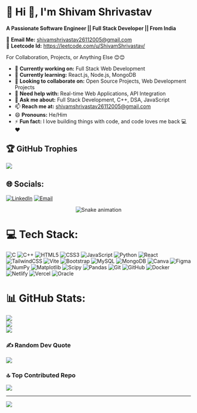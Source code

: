 # 💫 Hi 👋, I'm Shivam Shrivastav  
**A Passionate Software Engineer || Full Stack Developer || From India**

📧 **Email Me:** shivamshrivastav26112005@gmail.com  
📧 **Leetcode Id:** https://leetcode.com/u/ShivamShrivastav/

For Collaboration, Projects, or Anything Else 😊😊

- 🔭 **Currently working on:** Full Stack Web Development  
- 🌱 **Currently learning:** React.js, Node.js, MongoDB  
- 👯 **Looking to collaborate on:** Open Source Projects, Web Development Projects  
- 🤔 **Need help with:** Real-time Web Applications, API Integration  
- 💬 **Ask me about:** Full Stack Development, C++, DSA, JavaScript  
- 📫 **Reach me at:** shivamshrivastav26112005@gmail.com  
- 😄 **Pronouns:** He/Him  
- ⚡ **Fun fact:** I love building things with code, and code loves me back 💻❤️  


## 🏆 GitHub Trophies
![](https://github-profile-trophy.vercel.app/?username=ShivamShrivastav26112005&theme=radical&no-frame=false&no-bg=true&margin-w=4)

  
## 🌐 Socials:
[![LinkedIn](https://img.shields.io/badge/LinkedIn-%230077B5.svg?logo=linkedin&logoColor=white)](https://www.linkedin.com/in/shivam-shrivastav2611/) 
[![Email](https://img.shields.io/badge/Email-D14836?logo=gmail&logoColor=white)](mailto:shivamshrivastav26112005@gmail.com)

<!-- Snake Game Repo View -->

<div align="center">
  <img src="https://profile-readme-generator.com/assets/snake.svg" alt="Snake animation" />
</div>

# 💻 Tech Stack:
![C](https://img.shields.io/badge/c-%2300599C.svg?style=for-the-badge&logo=c&logoColor=white) ![C++](https://img.shields.io/badge/c++-%2300599C.svg?style=for-the-badge&logo=c%2B%2B&logoColor=white) ![HTML5](https://img.shields.io/badge/html5-%23E34F26.svg?style=for-the-badge&logo=html5&logoColor=white) ![CSS3](https://img.shields.io/badge/css3-%231572B6.svg?style=for-the-badge&logo=css3&logoColor=white) ![JavaScript](https://img.shields.io/badge/javascript-%23323330.svg?style=for-the-badge&logo=javascript&logoColor=%23F7DF1E) ![Python](https://img.shields.io/badge/python-3670A0?style=for-the-badge&logo=python&logoColor=ffdd54) ![React](https://img.shields.io/badge/react-%2320232a.svg?style=for-the-badge&logo=react&logoColor=%2361DAFB) ![TailwindCSS](https://img.shields.io/badge/tailwindcss-%2338B2AC.svg?style=for-the-badge&logo=tailwind-css&logoColor=white) ![Vite](https://img.shields.io/badge/vite-%23646CFF.svg?style=for-the-badge&logo=vite&logoColor=white) ![Bootstrap](https://img.shields.io/badge/bootstrap-%238511FA.svg?style=for-the-badge&logo=bootstrap&logoColor=white) ![MySQL](https://img.shields.io/badge/mysql-4479A1.svg?style=for-the-badge&logo=mysql&logoColor=white) ![MongoDB](https://img.shields.io/badge/MongoDB-%234ea94b.svg?style=for-the-badge&logo=mongodb&logoColor=white) ![Canva](https://img.shields.io/badge/Canva-%2300C4CC.svg?style=for-the-badge&logo=Canva&logoColor=white) ![Figma](https://img.shields.io/badge/figma-%23F24E1E.svg?style=for-the-badge&logo=figma&logoColor=white) ![NumPy](https://img.shields.io/badge/numpy-%23013243.svg?style=for-the-badge&logo=numpy&logoColor=white) ![Matplotlib](https://img.shields.io/badge/Matplotlib-%23ffffff.svg?style=for-the-badge&logo=Matplotlib&logoColor=black) ![Scipy](https://img.shields.io/badge/SciPy-%230C55A5.svg?style=for-the-badge&logo=scipy&logoColor=%white) ![Pandas](https://img.shields.io/badge/pandas-%23150458.svg?style=for-the-badge&logo=pandas&logoColor=white) ![Git](https://img.shields.io/badge/git-%23F05033.svg?style=for-the-badge&logo=git&logoColor=white) ![GitHub](https://img.shields.io/badge/github-%23121011.svg?style=for-the-badge&logo=github&logoColor=white) ![Docker](https://img.shields.io/badge/docker-%230db7ed.svg?style=for-the-badge&logo=docker&logoColor=white) ![Netlify](https://img.shields.io/badge/netlify-%23000000.svg?style=for-the-badge&logo=netlify&logoColor=#00C7B7) ![Vercel](https://img.shields.io/badge/vercel-%23000000.svg?style=for-the-badge&logo=vercel&logoColor=white) ![Oracle](https://img.shields.io/badge/Oracle-F80000?style=for-the-badge&logo=oracle&logoColor=white)
# 📊 GitHub Stats:
![](https://github-readme-stats.vercel.app/api?username=ShivamShrivastav26112005&theme=blue-green&hide_border=false&include_all_commits=true&count_private=false)<br/>
![](https://nirzak-streak-stats.vercel.app/?user=ShivamShrivastav26112005&theme=blue-green&hide_border=false)<br/>
![](https://github-readme-stats.vercel.app/api/top-langs/?username=ShivamShrivastav26112005&theme=blue-green&hide_border=false&include_all_commits=true&count_private=false&layout=compact)

### ✍️ Random Dev Quote
![](https://quotes-github-readme.vercel.app/api?type=horizontal&theme=radical)

### 🔝 Top Contributed Repo
![](https://github-contributor-stats.vercel.app/api?username=ShivamShrivastav26112005&limit=5&theme=dark&combine_all_yearly_contributions=true)

---
[![](https://visitcount.itsvg.in/api?id=ShivamShrivastav26112005&icon=0&color=0)](https://visitcount.itsvg.in)

